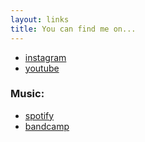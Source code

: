 ```yaml
---
layout: links
title: You can find me on...
---
```


- [instagram](https://www.instagram.com/shallowgator/)
- [youtube](https://www.youtube.com/@shallowgator)
### Music:
- [spotify](https://open.spotify.com/artist/34KBeR795Ul0q9nuhCKxGq?si=K7A2JWbsQUurgoobEZSx5A)
- [bandcamp](https://shallowgator.bandcamp.com/album/not-s-now)
